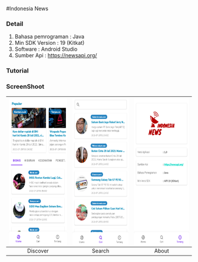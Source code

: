 #Indonesia News

### Detail
1. Bahasa pemrograman : Java
2. Min SDK Version    : 19 (Kitkat)
3. Software           : Android Studio
4. Sumber Api         : https://newsapi.org/

### Tutorial 
  
    
  
### ScreenShoot

|<img src=/ss/discover.png  align="center" height="400" width="248" ></a> |<img src=/ss/search.png  align="center" height="400" width="248" ></a>|<img src=/ss/about.png  align="center" height="400" width="248" ></a>|
|:-----------:|:--------:|:--------:|
| Discover | Search | About |
